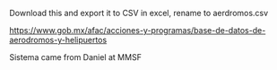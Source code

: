 Download this and export it to CSV in excel, rename to aerdromos.csv


https://www.gob.mx/afac/acciones-y-programas/base-de-datos-de-aerodromos-y-helipuertos

Sistema came from Daniel at MMSF

